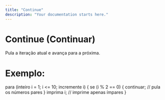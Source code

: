 ```yaml
---
title: "Continue"
description: "Your documentation starts here."
---
```


# Continue (Continuar)

Pula a iteração atual e avança para a próxima.

# Exemplo: 

para (inteiro i = 1; i <= 10; incremente i) {
    se (i % 2 == 0) {
        continuar;  // pula os números pares
    }
    imprima i;  // imprime apenas ímpares
}


